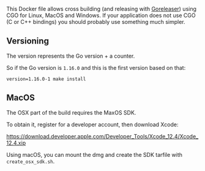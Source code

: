 This Docker file allows cross building (and releasing with [Goreleaser](https://github.com/goreleaser/goreleaser)) using CGO for Linux, MacOS and Windows. If your application does not use CGO (C or C++ bindings) you should probably use something much simpler.

## Versioning

The version represents the Go version + a counter.

So if the Go version is `1.16.0` and this is the first version based on that:

```bwiash
version=1.16.0-1 make install
```

## MacOS

The OSX part of the build requires the MaxOS SDK.

To obtain it, register for a developer account, then download Xcode:

https://download.developer.apple.com/Developer_Tools/Xcode_12.4/Xcode_12.4.xip


Using macOS, you can mount the dmg and create the SDK tarfile with `create_osx_sdk.sh`.
